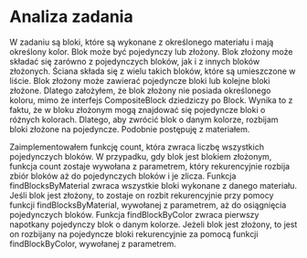 # Analiza zadania

W zadaniu są bloki, które są wykonane z określonego materiału i mają określony kolor. Blok może być pojedynczy lub złożony. Blok złożony może składać się zarówno z pojedynczych bloków, jak i z innych bloków złożonych. Ściana składa się z wielu takich bloków, które są umieszczone w liście. Blok złożony może zawierać pojedyncze bloki lub kolejne bloki złożone. Dlatego założyłem, że blok złożony nie posiada określonego koloru, mimo że interfejs CompositeBlock dziedziczy po Block. Wynika to z faktu, że w bloku złożonym mogą znajdować się pojedyncze bloki o różnych kolorach. Dlatego, aby zwrócić blok o danym kolorze, rozbijam bloki złożone na pojedyncze. Podobnie postępuję z materiałem.

Zaimplementowałem funkcję count, która zwraca liczbę wszystkich pojedynczych bloków. W przypadku, gdy blok jest blokiem złożonym, funkcja count zostaje wywołana z parametrem, który rekurencyjnie rozbija zbiór bloków aż do pojedynczych bloków i je zlicza. Funkcja findBlocksByMaterial zwraca wszystkie bloki wykonane z danego materiału. Jeśli blok jest złożony, to zostaje on rozbit rekurencyjnie przy pomocy funkcji findBlocksByMaterial, wywołanej z parametrem, aż do osiągnięcia pojedynczych bloków. Funkcja findBlockByColor zwraca pierwszy napotkany pojedynczy blok o danym kolorze. Jeżeli blok jest złożony, to jest on rozbijany na pojedyncze bloki rekurencyjnie za pomocą funkcji findBlockByColor, wywołanej z parametrem.
